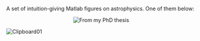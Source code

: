 A set of intuition-giving Matlab figures on astrophysics. One of them below:
 
<p align="center">
  <img alt="From my PhD thesis" src="https://user-images.githubusercontent.com/45330694/215735389-02e163ed-7a4e-4902-af6a-9d9f65094502.jpg" />
</p>

![Clipboard01](https://user-images.githubusercontent.com/45330694/215735389-02e163ed-7a4e-4902-af6a-9d9f65094502.jpg)
